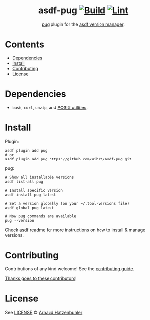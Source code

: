 <div align="center">

# asdf-pug [![Build](https://github.com/Wihrt/asdf-pug/actions/workflows/build.yml/badge.svg)](https://github.com/Wihrt/asdf-pug/actions/workflows/build.yml) [![Lint](https://github.com/Wihrt/asdf-pug/actions/workflows/lint.yml/badge.svg)](https://github.com/Wihrt/asdf-pug/actions/workflows/lint.yml)

[pug](https://github.com/leg100/pug) plugin for the [asdf version manager](https://asdf-vm.com).

</div>

# Contents

- [Dependencies](#dependencies)
- [Install](#install)
- [Contributing](#contributing)
- [License](#license)

# Dependencies

- `bash`, `curl`, `unzip`, and [POSIX utilities](https://pubs.opengroup.org/onlinepubs/9699919799/idx/utilities.html).

# Install

Plugin:

```shell
asdf plugin add pug
# or
asdf plugin add pug https://github.com/Wihrt/asdf-pug.git
```

pug:

```shell
# Show all installable versions
asdf list-all pug

# Install specific version
asdf install pug latest

# Set a version globally (on your ~/.tool-versions file)
asdf global pug latest

# Now pug commands are available
pug --version
```

Check [asdf](https://github.com/asdf-vm/asdf) readme for more instructions on how to
install & manage versions.

# Contributing

Contributions of any kind welcome! See the [contributing guide](contributing.md).

[Thanks goes to these contributors](https://github.com/Wihrt/asdf-pug/graphs/contributors)!

# License

See [LICENSE](LICENSE) © [Arnaud Hatzenbuhler](https://github.com/Wihrt/)
